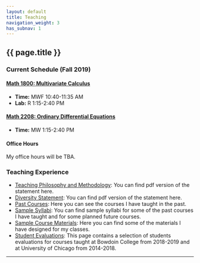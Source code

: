 ```yaml
---
layout: default
title: Teaching
navigation_weight: 3
has_subnav: 1
---
```


## {{ page.title }}

### Current Schedule (Fall 2019)

#### [Math 1800: Multivariate Calculus](https://subhadipchowdhury.github.io/teaching/courses/Fall2019.1800/)

* __Time:__ MWF 10:40-11:35 AM
* __Lab:__ R 1:15-2:40 PM

#### [Math 2208: Ordinary Differential Equations](https://subhadipchowdhury.github.io/teaching/courses/Fall2019.2208/)

* __Time:__ MW 1:15-2:40 PM


#### Office Hours

My office hours will be TBA.


### Teaching Experience

* [Teaching Philosophy and Methodology](/teaching/teachingstatement): You can find pdf version of the statement here.
* [Diversity Statement](/teaching/diversitystatement): You can find pdf version of the statement here.
* [Past Courses](/teaching/courses): Here you can see the courses I have taught in the past.
* [Sample Syllabi](/teaching/syllabi): You can find sample syllabi for some of the past courses I have taught and for some planned future courses.
* [Sample Course Materials](/teaching/materials): Here you can find some of the materials I have designed for my classes.
* [Student Evaluations](/teaching/evaluations): This page contains a selection of students evaluations for courses taught at Bowdoin College from 2018-2019 and at University of Chicago from 2014-2018.

---
